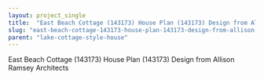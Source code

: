 ```yaml
---
layout: project_single
title:  "East Beach Cottage (143173) House Plan (143173) Design from Allison Ramsey Architects"
slug: "east-beach-cottage-143173-house-plan-143173-design-from-allison-ramsey-architects"
parent: "lake-cottage-style-house"
---
```

East Beach Cottage (143173) House Plan (143173) Design from Allison Ramsey Architects